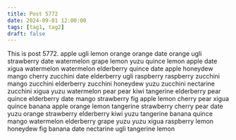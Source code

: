 ```yaml
---
title: Post 5772
date: 2024-09-01 12:00:00
tags: [tag1, tag2]
draft: false
---
```

This is post 5772.
apple
ugli
lemon
orange
orange
date
orange
ugli
strawberry
date
watermelon
grape
lemon
yuzu
quince
lemon
apple
date
xigua
watermelon
watermelon
elderberry
quince
date
apple
honeydew
mango
cherry
zucchini
date
elderberry
ugli
raspberry
raspberry
zucchini
mango
zucchini
elderberry
zucchini
honeydew
yuzu
zucchini
nectarine
zucchini
xigua
yuzu
watermelon
pear
pear
kiwi
tangerine
elderberry
pear
quince
elderberry
date
mango
strawberry
fig
apple
lemon
cherry
pear
xigua
quince
banana
apple
orange
lemon
tangerine
strawberry
cherry
pear
date
yuzu
orange
strawberry
elderberry
kiwi
yuzu
tangerine
banana
quince
mango
watermelon
elderberry
grape
yuzu
yuzu
xigua
raspberry
lemon
honeydew
fig
banana
date
nectarine
ugli
tangerine
lemon
